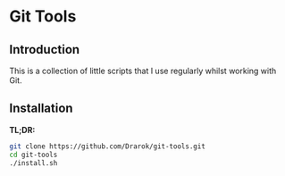 # Git Tools

## Introduction

This is a collection of little scripts that I use regularly whilst working with Git.

## Installation

**TL;DR:**
```bash
git clone https://github.com/Drarok/git-tools.git
cd git-tools
./install.sh
```
